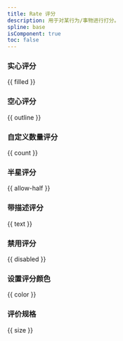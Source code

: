 ```yaml
---
title: Rate 评分
description: 用于对某行为/事物进行打分。
spline: base
isComponent: true
toc: false
---
```


### 实心评分

{{ filled }}

### 空心评分

{{ outline }}

### 自定义数量评分

{{ count }}

### 半星评分

{{ allow-half }}

### 带描述评分

{{ text }}

### 禁用评分

{{ disabled }}

### 设置评分颜色

{{ color }}

### 评价规格

{{ size }}
